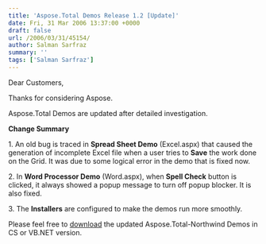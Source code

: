 ```yaml
---
title: 'Aspose.Total Demos Release 1.2 [Update]'
date: Fri, 31 Mar 2006 13:37:00 +0000
draft: false
url: /2006/03/31/45154/
author: Salman Sarfraz
summary: ''
tags: ['Salman Sarfraz']
---
```


Dear Customers,

Thanks for considering Aspose.

Aspose.Total Demos are updated after detailed investigation.

**Change Summary**

1\. An old bug is traced in **Spread Sheet Demo** (Excel.aspx) that caused the generation of incomplete Excel file when a user tries to **Save** the work done on the Grid. It was due to some logical error in the demo that is fixed now.

2\. In **Word Processor Demo** (Word.aspx), when **Spell Check** button is clicked, it always showed a popup message to turn off popup blocker. It is also fixed.

3\. The **Installers** are configured to make the demos run more smoothly.

Please feel free to [download][1] the updated Aspose.Total-Northwind Demos in CS or VB.NET version.




[1]: http://www.aspose.com/Downloads/Product.aspx?name=Aspose.Total



